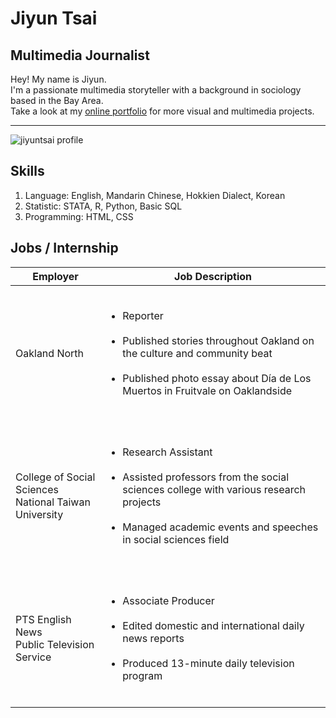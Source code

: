 <!-- For in-class resume assignment 02/17/2022 -->
# Jiyun Tsai
## Multimedia Journalist
Hey! My name is Jiyun. <br/>
I'm a passionate multimedia storyteller with a background in sociology based in the Bay Area. <br/>
Take a look at my [online portfolio](https://jiyuntsai.github.io/) for more visual and multimedia projects.
***
![jiyuntsai profile](https://github.com/jiyuntsai/JOURN296/blob/main/profile%20photo.png)

## Skills
1. Language: English, Mandarin Chinese, Hokkien Dialect, Korean
2. Statistic: STATA, R, Python, Basic SQL
3. Programming: HTML, CSS

## Jobs / Internship
| **Employer**                                             | **Job Description**                                                                                                                                                                                                                |
|----------------------------------------------------------|------------------------------------------------------------------------------------------------------------------------------------------------------------------------------------------------------------------------------------|
|                       Oakland North                      | <ul><br>    <li>Reporter</li><br>    <li>Published stories throughout Oakland on the culture and community beat</li><br>    <li>Published photo essay about Día de Los Muertos in Fruitvale on Oaklandside</li><br></ul>           |
| College of Social Sciences<br>National Taiwan University | <ul><br>    <li>Research Assistant</li><br>    <li>Assisted professors from the social sciences college with various research projects</li><br>    <li>Managed academic events and speeches in social sciences field</li><br></ul> |
|       PTS English News<br>Public Television Service      | <ul><br>    <li>Associate Producer</li><br>    <li>Edited domestic and international daily news reports</li>    <br>    <li>Produced 13-minute daily television program</li><br></ul>                                              |

<!-- ## Education
**UC Berkeley Journalism School <br/>
Master of Journalism, Class of 2023**
* Multimedia and data reporting track
* 2022 NICAR Fellowship Award for NICAR Data Journalism Conference
* Press volunteer, 2021 US-Taiwan High-Tech Forum press release and marketing team <br/>

**National Taiwan University <br/>
B.A. in Sociology, Class of 2019**
* Presidential Award (ranked 1, Spring 2018)
* NTU Representative, Hong Kong University’s Global Citizenship Summer Institute, 2018
* Published “The Victims under Diplomatic War: a Panamanian Student’s Story" and several other works

## Work Experience
**Reporter <br/>
Oakland North, UC Berkeley Graduate School of Journalism, Aug 2021 - Dec 2021** <br/>
* Published stories throughout Oakland on the culture and community beat
* Published photo essay about Día de Los Muertos in Fruitvale on Oaklandside <br/>

**Research Assistant <br/>
UC Berkeley Graduate School of Journalism, June 2021 - July 2021** <br/>
* Assisted Prof William Drummond with his online course “Gender Equity in a Digital World”
* Collected research papers and news articles about gender issues in Asia in English, Mandarin, and Korean <br/>

**Research Assistant <br/>
College of Social Sciences, National Taiwan University, Nov 2020 - July 2021** <br/>
* Assisted professors from the social sciences college with various research projects
* Managed academic events and speeches in social sciences field <br/>

**Associate Producer <br/>
PTS English News, Public Television Service, Sept 2019 - Oct 2020** <br/>
* Edited domestic and international daily news reports
* Produced 13-minute daily television program <br/>

**Intern Researcher <br/>
Research Center for Humanities and Social Science, Academia Sinica, July 2017 - Aug 2017** <br/>
* Participated in the “Taiwan Social Change Survey(TSCS) 7-3” national census research
* Tested surveys, debugged online questionnaires, and assisted with interviewer training <br/>

**Intern Reporter <br/>
PEOPO Citizen Journalism Summer Internship, Public Television Service, July 2016** <br/>
* Produce 3-minute video news clips for television program
* Reported on demolition of a historical local market and the impact on local businesses <br/>
-->
